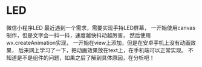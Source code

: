 # LED
微信小程序LED
最近遇到一个需求，需要实现手持LED屏幕，
一开始使用canvas制作，但是文字会一抖一抖，速度越快抖动越厉害，
然后使用wx.createAnimation实现，
一开始在view上添加，但是在安卓手机上没有动画效果，
后来网上学习了一下，把动画效果放在text上，在手机端可以正常实现。
不知道是不是组件的问题，如果之后了解到具体原因，在分析吧！
